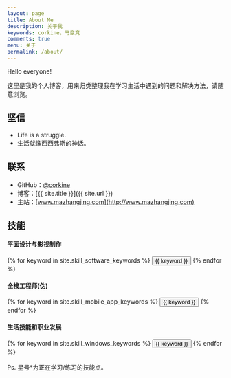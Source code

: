 ```yaml
---
layout: page
title: About Me
description: 关于我
keywords: corkine，马章竞
comments: true
menu: 关于
permalink: /about/
---
```


Hello everyone! 

这里是我的个人博客，用来归类整理我在学习生活中遇到的问题和解决方法，请随意浏览。 

## 坚信

* Life is a struggle.
* 生活就像西西弗斯的神话。

## 联系

* GitHub：[@corkine](https://github.com/corkine)
* 博客：[{{ site.title }}]({{ site.url }})
* 主站：[www.mazhangjing.com](http://www.mazhangjing.com)

## 技能

#### 平面设计与影视制作
<div class="btn-inline">
    {% for keyword in site.skill_software_keywords %}
    <button class="btn btn-outline" type="button">{{ keyword }}</button>
    {% endfor %}
</div>

#### 全栈工程师(伪)
<div class="btn-inline">
    {% for keyword in site.skill_mobile_app_keywords %}
    <button class="btn btn-outline" type="button">{{ keyword }}</button>
    {% endfor %}
</div>

#### 生活技能和职业发展
<div class="btn-inline">
    {% for keyword in site.skill_windows_keywords %}
    <button class="btn btn-outline" type="button">{{ keyword }}</button>
    {% endfor %}
</div>

<br>
Ps. 星号*为正在学习/练习的技能点。
